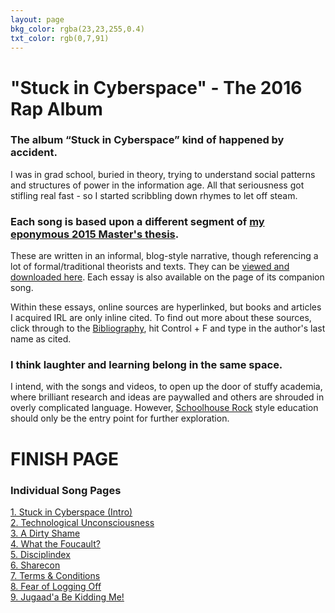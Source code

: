 ```yaml
---
layout: page
bkg_color: rgba(23,23,255,0.4)
txt_color: rgb(0,7,91)
---
```


# "Stuck in Cyberspace" - The 2016 Rap Album


### The album “Stuck in Cyberspace” kind of happened by accident.

I was in grad school, buried in theory, trying to understand social patterns and structures of power in the information age. All that seriousness got stifling real fast - so I started scribbling down rhymes to let off steam.

### Each song is based upon a different segment of [my eponymous 2015 Master's thesis](SIC_essays).
These are written in an informal, blog-style narrative, though referencing a lot of formal/traditional theorists and texts. They can be [viewed and downloaded here](/mainpages/SIC_essays). Each essay is also available on the page of its companion song.

Within these essays, online sources are hyperlinked, but books and articles I acquired IRL are only inline cited. To find out more about these sources, click through to the [Bibliography](/pdfs/chelsea_palmer_2015_SIC_bibliography.pdf), hit Control + F and type in the author's last name as cited.

### I think laughter and learning belong in the same space.
I intend, with the songs and videos, to open up the door of stuffy academia, where brilliant research and ideas are paywalled and others are shrouded in overly complicated language. However, [Schoolhouse Rock](https://web.archive.org/web/20160102033445/http://tvtropes.org/pmwiki/pmwiki.php/WesternAnimation/SchoolhouseRock) style education should only be the entry point for further exploration.

# **FINISH PAGE**


### Individual Song Pages
[1. Stuck in Cyberspace (Intro)](/mainpages/SIC_1intro)<br>
[2. Technological Unconsciousness](/mainpages/SIC_2iot)<br>
[3. A Dirty Shame](/mainpages/SIC_3shame)<br>
[4. What the Foucault?](/mainpages/SIC_4wtf)<br>
[5. Disciplindex](/mainpages/SIC_5disciplindex)<br>
[6. Sharecon](/mainpages/SIC_6sharecon)<br>
[7. Terms & Conditions](/mainpages/SIC_7google)<br>
[8. Fear of Logging Off](/mainpages/SIC_8folo)<br>
[9. Jugaad'a Be Kidding Me!](/mainpages/SIC_9jugaad)<br>

